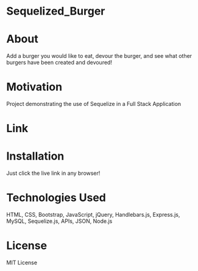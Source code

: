 # Sequelized_Burger
# About
Add a burger you would like to eat, devour the burger, and see what other burgers have been created and devoured!

# Motivation
Project demonstrating the use of Sequelize in a Full Stack Application

# Link

# Installation
Just click the live link in any browser!

# Technologies Used
HTML, CSS, Bootstrap, JavaScript, jQuery, Handlebars.js, Express.js, MySQL, Sequelize.js, APIs, JSON, Node.js

# License
MIT License
